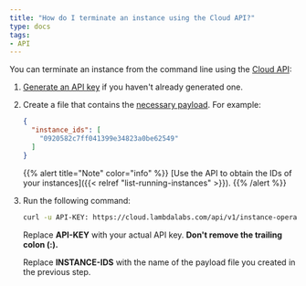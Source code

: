 ```yaml
---
title: "How do I terminate an instance using the Cloud API?"
type: docs
tags:
- API
---
```


You can terminate an instance from the command line using the
[Cloud API](https://cloud.lambdalabs.com/api/v1/docs):

1. [Generate an API key](https://cloud.lambdalabs.com/api-keys) if you haven't
   already generated one.

2. Create a file that contains the
   [necessary payload](https://cloud.lambdalabs.com/api/v1/docs#operation/terminateInstance).
   For example:

   ```json
   {
     "instance_ids": [
       "0920582c7ff041399e34823a0be62549"
     ]
   }
   ```

   {{% alert title="Note" color="info" %}}
   [Use the API to obtain the IDs of your instances]({{< relref "list-running-instances" >}}).
   {{% /alert %}}

3. Run the following command:

   ```bash
   curl -u API-KEY: https://cloud.lambdalabs.com/api/v1/instance-operations/terminate -d @INSTANCE-IDS -H "Content-Type: application/json" | jq .
   ```

   Replace **API-KEY** with your actual API key. **Don't remove the trailing
   colon (:).**
   
   Replace **INSTANCE-IDS** with the name of the payload file you created in
   the previous step.
